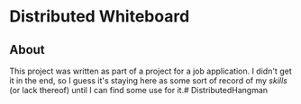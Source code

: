 # Distributed Whiteboard

## About

This project was written as part of a project for a job application. I didn't get it in the end, so I guess it's staying here as some sort of record of my _skills_ (or lack thereof) until I can find some use for it.# DistributedHangman
